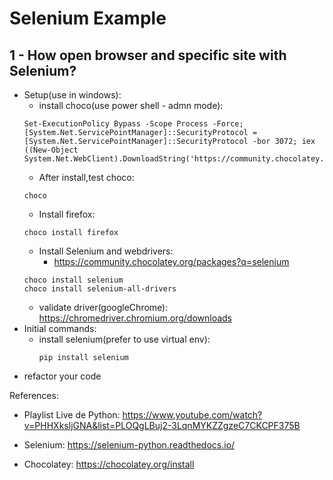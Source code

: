 # Selenium Example

## 1 - How open browser and specific site with Selenium?
- Setup(use in windows):
    - install choco(use power shell - admn mode):
    ```
    Set-ExecutionPolicy Bypass -Scope Process -Force; [System.Net.ServicePointManager]::SecurityProtocol = [System.Net.ServicePointManager]::SecurityProtocol -bor 3072; iex ((New-Object System.Net.WebClient).DownloadString('https://community.chocolatey.org/install.ps1'))
    ```
    - After install,test choco:
    ```
    choco
    ```
    - Install firefox:
    ```
    choco install firefox
    ```
    - Install Selenium and webdrivers:
        - https://community.chocolatey.org/packages?q=selenium
    ```
    choco install selenium
    choco install selenium-all-drivers
    ```
    - validate driver(googleChrome): https://chromedriver.chromium.org/downloads
- Initial commands:
    - install selenium(prefer to use virtual env):
        ```
        pip install selenium
        ```
- refactor your code

References:
- Playlist Live de Python: https://www.youtube.com/watch?v=PHHXksljGNA&list=PLOQgLBuj2-3LqnMYKZZgzeC7CKCPF375B

- Selenium: https://selenium-python.readthedocs.io/

- Chocolatey: https://chocolatey.org/install